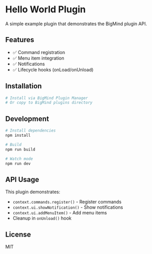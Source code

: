 # Hello World Plugin

A simple example plugin that demonstrates the BigMind plugin API.

## Features

- ✅ Command registration
- ✅ Menu item integration
- ✅ Notifications
- ✅ Lifecycle hooks (onLoad/onUnload)

## Installation

```bash
# Install via BigMind Plugin Manager
# Or copy to BigMind plugins directory
```

## Development

```bash
# Install dependencies
npm install

# Build
npm run build

# Watch mode
npm run dev
```

## API Usage

This plugin demonstrates:

- `context.commands.register()` - Register commands
- `context.ui.showNotification()` - Show notifications
- `context.ui.addMenuItem()` - Add menu items
- Cleanup in `onUnload()` hook

## License

MIT
